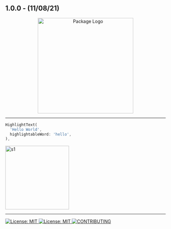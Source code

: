## 1.0.0 - (11/08/21)
<p align="center">
<img width="300" src="https://user-images.githubusercontent.com/59066341/129020944-6be3379a-fc3e-4c2c-aeea-ce476fd93aae.png" alt="Package Logo">
</p>

---

```dart
HighlightText(
  'Hello World',
  highlightableWord: 'hello',
),
```

<img width="200" alt="s1" src="https://user-images.githubusercontent.com/59066341/129022549-25bd74a7-e6de-48fe-af4e-bda99106be27.png">

---

<a href="https://github.com/theiskaa/field_suggestion">
   <img src="https://img.shields.io/badge/Special%20Made%20for-FieldSuggestion-blue" alt="License: MIT"/>
</a>
<a href="https://github.com/theiskaa/highlightable-text/blob/main/LICENSE">
<img src="https://img.shields.io/badge/License-MIT-red.svg" alt="License: MIT"/>
</a>
<a href="https://github.com/theiskaa/highlightable-text/blob/main/CONTRIBUTING.md">
<img src="https://img.shields.io/badge/Contributions-Welcome-brightgreen" alt="CONTRIBUTING"/>
</a>
